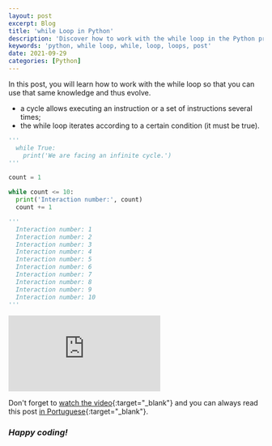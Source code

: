 ```yaml
---
layout: post
excerpt: Blog
title: 'while Loop in Python'
description: 'Discover how to work with the while loop in the Python programming language. Get answers to your questions with the theory and examples presented.'
keywords: 'python, while loop, while, loop, loops, post'
date: 2021-09-29
categories: [Python]
---
```


In this post, you will learn how to work with the while loop so that you can use that same knowledge and thus evolve.

- a cycle allows executing an instruction or a set of instructions several times;
- the while loop iterates according to a certain condition (it must be true).

```python
'''
  while True:
    print('We are facing an infinite cycle.')
'''

count = 1

while count <= 10:
  print('Interaction number:', count)
  count += 1

'''
  Interaction number: 1
  Interaction number: 2
  Interaction number: 3
  Interaction number: 4
  Interaction number: 5
  Interaction number: 6
  Interaction number: 7
  Interaction number: 8
  Interaction number: 9
  Interaction number: 10
'''
```

<div class="video-container">
  <iframe src="https://www.youtube.com/embed/1D4afA8tvmk" frameborder="0" allowfullscreen></iframe>
</div>

Don't forget to [watch the video](https://youtu.be/1D4afA8tvmk){:target="\_blank"} and you can always read this post [in Portuguese](https://caffeinealgorithm.com/blog/ciclo-while-em-python/){:target="\_blank"}.

### _Happy coding!_
